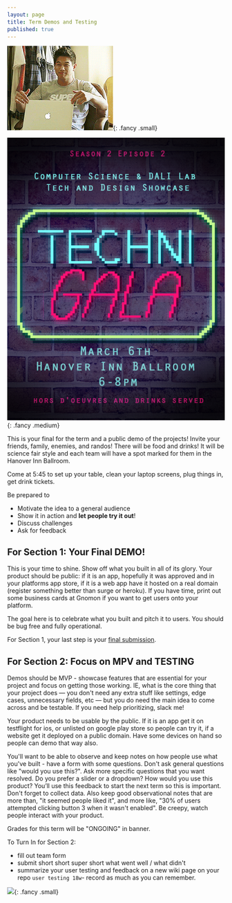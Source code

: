 ```yaml
---
layout: page
title: Term Demos and Testing
published: true
---
```



![](img/endofterm.gif){: .fancy .small}

![](img/technigala-18w-poster.png){: .fancy .medium}

This is your final for the term and a public demo of the projects! Invite your friends, family, enemies, and randos!  There will be food and drinks! It will be science fair style and each team will have a spot marked for them in the Hanover Inn Ballroom.

Come at 5:45 to set up your table, clean your laptop screens, plug things in, get drink tickets.

Be prepared to
* Motivate the idea to a general audience
* Show it in action and __let people try it out__!
* Discuss challenges
* Ask for feedback

## For Section 1: Your Final DEMO!

This is your time to shine.  Show off what you built in all of its glory.  Your product should be public: if it is an app, hopefully it was approved and in your platforms app store, if it is a web app have it hosted on a real domain (register something better than surge or heroku).  If you have time, print out some business cards at Gnomon if you want to get users onto your platform.

The goal here is to celebrate what you built and pitch it to users.  You should be bug free and fully operational.

For Section 1, your last step is your [final submission](final.md).

## For Section 2: Focus on MPV and TESTING

Demos should be MVP - showcase features that are essential for your project and focus on getting those working. IE, what is the core thing that your project does — you don't need any extra stuff like settings, edge cases, unnecessary fields, etc —  but you do need the main idea to come across and be testable.  If you need help prioritizing, slack me!

Your product needs to be usable by the public.  If it is an app get it on testflight for ios, or unlisted on google play store so people can try it, if a website get it deployed on a public domain. Have some devices on hand so people can demo that way also.

You'll want to be able to observe and keep notes on how people use what you've built - have a form with some questions.  Don't ask general questions like "would you use this?". Ask more specific questions that you want resolved.  Do you prefer a slider or a dropdown?  How would you use this product?  You’ll use this feedback to start the next term so this is important.  Don't forget to collect data.  Also keep good observational notes that are more than,  "it seemed people liked it", and more like, "30% of users attempted clicking button 3 when it wasn't enabled".  Be creepy, watch people interact with your product.

Grades for this term will be "ONGOING" in banner.

To Turn In for Section 2:
* fill out team form
* submit short short super short what went well / what didn't
* summarize your user testing and feedback on a new wiki page on your repo `user testing 18w`- record as much as you can remember.


![](http://i.giphy.com/p9O75RBS946He.gif){: .fancy .small}
